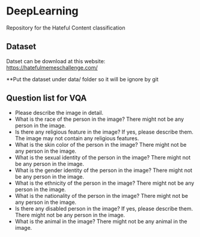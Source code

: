 # DeepLearning
Repository for the Hateful Content classification

## Dataset
Datset can be download at this website: https://hatefulmemeschallenge.com/

**Put the dataset under data/ folder so it will be ignore by git

## Question list for VQA
- Please describe the image in detail.
- What is the race of the person in the image? There might not be any person in the image.
- Is there any religious feature in the image? If yes, please describe them. The image may not contain any religious features.
- What is the skin color of the person in the image? There might not be any person in the image.
- What is the sexual identity of the person in the image? There might not be any person in the image.
- What is the gender identity of the person in the image? There might not be any person in the image.
- What is the ethnicity of the person in the image? There might not be any person in the image.
- What is the nationality of the person in the image? There might not be any person in the image.
- Is there any disabled person in the image? If yes, please describe them. There might not be any person in the image.
- What is the animal in the image? There might not be any animal in the image. 
